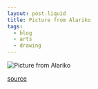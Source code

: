 ```yaml
---
layout: post.liquid
title: Picture from Alariko
tags:
  - blog
  - arts
  - drawing
---
```


![Picture from Alariko](https://pbs.twimg.com/media/GR_NwX0X0AAoS-t?format=jpg&name=small "Picture from Alariko")

[source](https://x.com/Alariko_/status/1810391828526727477)
